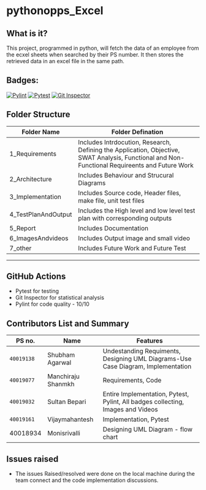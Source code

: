 # pythonopps_Excel 
## What is it?
This project, programmed in python, will fetch the data of an employee from the ecxel sheets when searched by their PS number. It then stores the retrieved data in an excel file in the same path.

## Badges:
[![Pylint](https://github.com/sinopeSA/pythonopps_Excel/actions/workflows/Pylint.yml/badge.svg?branch=master)](https://github.com/sinopeSA/pythonopps_Excel/actions/workflows/Pylint.yml)
[![Pytest](https://github.com/sinopeSA/pythonopps_Excel/actions/workflows/pytest.yml/badge.svg?branch=master)](https://github.com/sinopeSA/pythonopps_Excel/actions/workflows/pytest.yml)
[![Git Inspector](https://github.com/sinopeSA/pythonopps_Excel/actions/workflows/gitinspector.yml/badge.svg?branch=master)](https://github.com/sinopeSA/pythonopps_Excel/actions/workflows/gitinspector.yml)

## Folder Structure
|Folder Name|Folder Defination|
|---------------------------------|-----------------------------------------------------------------------------------------------------------|
| 1_Requirements | Includes Intrdocution, Research, Defining the Application, Objective, SWAT Analysis, Functional and Non-Functional Requireents and Future Work|
| 2_Architecture | Includes Behaviour and Strucural Diagrams |
| 3_Implementation | Includes Source code, Header files, make file, unit test files |
| 4_TestPlanAndOutput | Includes the High level and low level test plan with corresponding outputs |
| 5_Report | Includes Documentation |
| 6_ImagesAndvideos | Includes Output image and small video |
| 7_other | Includes Future Work and Future Test |
----------------------------------------------------------------------------------------------------------------------------------------------------------------------------


## GitHub Actions
* Pytest for testing
* Git Inspector for statistical analysis
* Pylint for code quality - 10/10


## Contributors List and Summary
|PS no. |  Name   |    Features    |
|-------|---------|----------------|
| `40019138` | Shubham Agarwal| Undestanding Requiments, Designing UML Diagrams-Use Case Diagram, Implementation |
|`40019077`| Manchiraju Shanmkh|  Requirements, Code |
|`40019032`| Sultan Bepari|  Entire Implementation, Pytest, Pylint, All badges collecting, Images and Videos |
|`40019161`| Vijaymahantesh | Implementation, Pytest |
| 40018934 | Monisrivalli | Designing UML Diagram - flow chart|
## Issues raised
- The issues Raised/resolved were done on the local machine during the team connect and the code implementation discussions.
